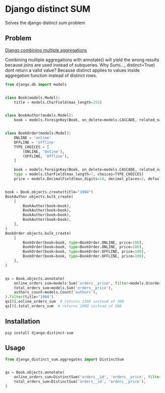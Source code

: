 # Django distinct SUM

Solves the django distinct sum problem

## Problem

[Django combining multiple aggregations](https://docs.djangoproject.com/en/4.1/topics/db/aggregation/#combining-multiple-aggregations)

Combining multiple aggregations with annotate() will yield the wrong results because joins are used instead of 
subqueries. Why Sum(..., distinct=True) dont return a valid value? Because distinct applies to values inside aggregation
function instead of distinct rows.

```python
from django.db import models


class Book(models.Model):
    title = models.CharField(max_length=255)


class BookAuthor(models.Model):
    book = models.ForeignKey(Book, on_delete=models.CASCADE, related_name='authors')


class BookOrder(models.Model):
    ONLINE = 'online'
    OFFLINE = 'offline'
    TYPE_CHOICES = [
        (ONLINE, 'Online'),
        (OFFLINE, 'Offline'),
    ]

    book = models.ForeignKey(Book, on_delete=models.CASCADE, related_name='orders')
    type = models.CharField(max_length=7, choices=TYPE_CHOICES)
    price = models.DecimalField(max_digits=10, decimal_places=2, default=0)


book = Book.objects.create(title="1984")
BookAuthor.objects.bulk_create(
    [
        BookAuthor(book=book),
        BookAuthor(book=book),
        BookAuthor(book=book),
        BookAuthor(book=book),
    ],
)
BookOrder.objects.bulk_create(
    [
        BookOrder(book=book, type=BookOrder.ONLINE, price=100),
        BookOrder(book=book, type=BookOrder.ONLINE, price=200),
        BookOrder(book=book, type=BookOrder.OFFLINE, price=100),
        BookOrder(book=book, type=BookOrder.OFFLINE, price=100),
    ],
)


qs = Book.objects.annotate(
    online_orders_sum=models.Sum('orders__price', filter=models.Q(orders__type=BookOrder.ONLINE)),
    total_orders_sum=models.Sum('orders__price'),
    authors_count=models.Count('authors'),
).filter(title="1984")
qs[0].online_orders_sum  # returns 1200 instead of 300
qs[0].total_orders_sum  # returns 2000 instead of 500
```

## Installation

```pip install django-distinct-sum```


## Usage

```python
from django_distinct_sum.aggregates import DistinctSum


qs = Book.objects.annotate(
    online_orders_sum=DistinctSum('orders__id', 'orders__price', filter=Q(orders__type=BookOrder.ONLINE)),
    total_orders_sum=DistinctSum('orders__id', 'orders__price'),
)
```